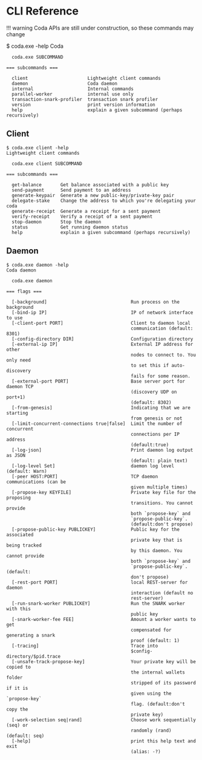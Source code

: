 # CLI Reference

!!! warning
    Coda APIs are still under construction, so these commands may change

$ coda.exe -help
    Coda
    
      coda.exe SUBCOMMAND
    
    === subcommands ===
    
      client                      Lightweight client commands
      daemon                      Coda daemon
      internal                    Internal commands
      parallel-worker             internal use only
      transaction-snark-profiler  transaction snark profiler
      version                     print version information
      help                        explain a given subcommand (perhaps recursively)

## Client

    $ coda.exe client -help
    Lightweight client commands
    
      coda.exe client SUBCOMMAND
    
    === subcommands ===
    
      get-balance       Get balance associated with a public key
      send-payment      Send payment to an address
      generate-keypair  Generate a new public-key/private-key pair
      delegate-stake    Change the address to which you're delegating your coda
      generate-receipt  Generate a receipt for a sent payment
      verify-receipt    Verify a receipt of a sent payment
      stop-daemon       Stop the daemon
      status            Get running daemon status
      help              explain a given subcommand (perhaps recursively)

## Daemon

    $ coda.exe daemon -help
    Coda daemon
    
      coda.exe daemon 
    
    === flags ===
    
      [-background]                               Run process on the background
      [-bind-ip IP]                               IP of network interface to use
      [-client-port PORT]                         Client to daemon local
                                                  communication (default: 8301)
      [-config-directory DIR]                     Configuration directory
      [-external-ip IP]                           External IP address for other
                                                  nodes to connect to. You only need
                                                  to set this if auto-discovery
                                                  fails for some reason.
      [-external-port PORT]                       Base server port for daemon TCP
                                                  (discovery UDP on port+1)
                                                  (default: 8302)
      [-from-genesis]                             Indicating that we are starting
                                                  from genesis or not
      [-limit-concurrent-connections true|false]  Limit the number of concurrent
                                                  connections per IP address
                                                  (default:true)
      [-log-json]                                 Print daemon log output as JSON
                                                  (default: plain text)
      [-log-level Set]                            daemon log level (default: Warn)
      [-peer HOST:PORT]                           TCP daemon communications (can be
                                                  given multiple times)
      [-propose-key KEYFILE]                      Private key file for the proposing
                                                  transitions. You cannot provide
                                                  both `propose-key` and
                                                  `propose-public-key`.
                                                  (default:don't propose)
      [-propose-public-key PUBLICKEY]             Public key for the associated
                                                  private key that is being tracked
                                                  by this daemon. You cannot provide
                                                  both `propose-key` and
                                                  `propose-public-key`. (default:
                                                  don't propose)
      [-rest-port PORT]                           local REST-server for daemon
                                                  interaction (default no
                                                  rest-server)
      [-run-snark-worker PUBLICKEY]               Run the SNARK worker with this
                                                  public key
      [-snark-worker-fee FEE]                     Amount a worker wants to get
                                                  compensated for generating a snark
                                                  proof (default: 1)
      [-tracing]                                  Trace into
                                                  $config-directory/$pid.trace
      [-unsafe-track-propose-key]                 Your private key will be copied to
                                                  the internal wallets folder
                                                  stripped of its password if it is
                                                  given using the `propose-key`
                                                  flag. (default:don't copy the
                                                  private key)
      [-work-selection seq|rand]                  Choose work sequentially (seq) or
                                                  randomly (rand) (default: seq)
      [-help]                                     print this help text and exit
                                                  (alias: -?)